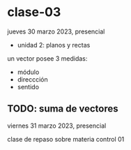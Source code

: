 # clase-03

jueves 30 marzo 2023, presencial

- unidad 2: planos y rectas

un vector posee 3 medidas:

- módulo
- direccción
- sentido

## TODO: suma de vectores

viernes 31 marzo 2023, presencial

clase de repaso sobre materia control 01
